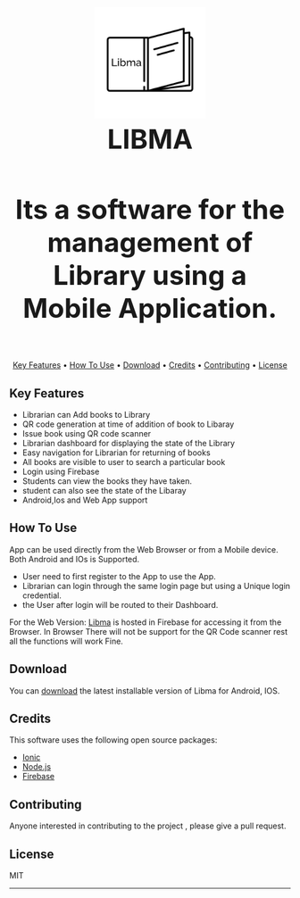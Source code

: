 <h1 align="center">
  <br><img src="src/assets/icon/favicon.png" alt="LIBMA" width="200"></a>
  <br>
  <font size="150">
  LIBMA
  </font>
  <br>
</h1>
<font size="100">
<h4 align="center">Its a software for the management of Library using a Mobile Application.</h4> </font>
<p align="center">
  <a href="#key-features">Key Features</a> •
  <a href="#how-to-use">How To Use</a> •
  <a href="#download">Download</a> •
  <a href="#credits">Credits</a> •
  <a href="#contributing">Contributing</a> •
  <a href="#license">License</a>
</p>

## Key Features

* Librarian can Add books to Library
* QR code generation at time of addition of book to Libaray
* Issue book using QR code scanner 
* Librarian dashboard for displaying the state of the Library
* Easy navigation for Librarian for returning of books
* All books are visible to user to search a particular book
* Login using Firebase
* Students can view the books they have taken.
* student can also see the state of the Libaray
* Android,Ios and Web App support

## How To Use

App can be used directly from the Web Browser or from a Mobile device.
Both Android and IOs is Supported.
* User need to first register to the App to use the App.
* Librarian can login through the same login page but using a Unique login credential.
* the User after login will be routed to their Dashboard.

For the Web Version:
[Libma]() is hosted in Firebase for accessing it from the Browser.
In Browser There will not be support for the QR Code scanner rest all the functions will work Fine.

## Download

You can [download]() the latest installable version of Libma for Android, IOS.

## Credits

This software uses the following open source packages:

- [Ionic](http://electron.atom.io/)
- [Node.js](https://nodejs.org/)
- [Firebase](https://github.com/chjj/marked)


## Contributing

Anyone interested in contributing to the project , please give a pull request.

## License

MIT

---
